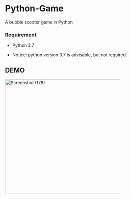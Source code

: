 # Python-Game
A bubble scooter game in Python

### Requirement 

- Python 3.7 
* Notice: python version 3.7 is advisable, but not required.

## DEMO

<img width="375" alt="Screenshot (178)" src="https://user-images.githubusercontent.com/89205466/218316592-e9144175-e056-4c8f-89f2-b2c44e807120.png">
